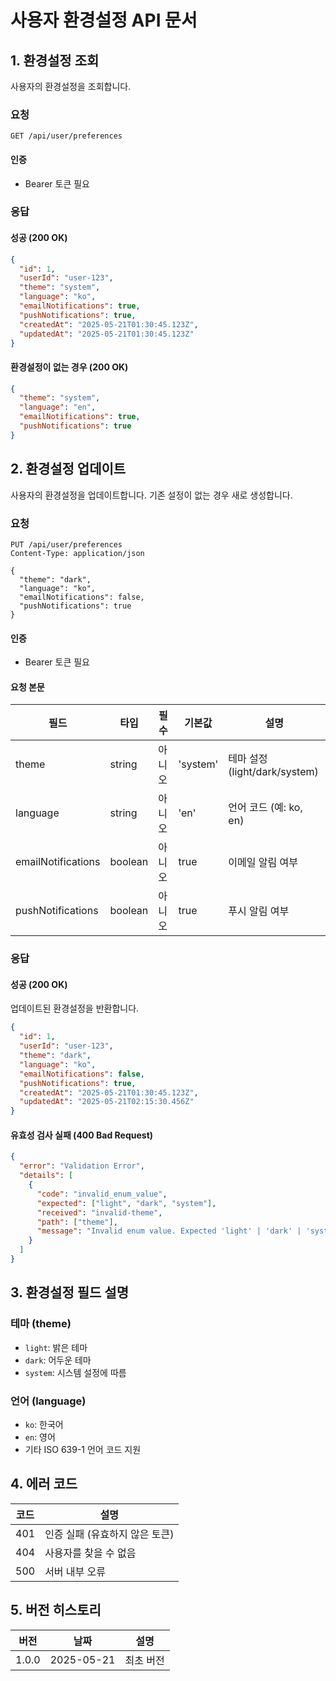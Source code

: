 # 사용자 환경설정 API 문서

## 1. 환경설정 조회

사용자의 환경설정을 조회합니다.

### 요청

```http
GET /api/user/preferences
```

#### 인증
- Bearer 토큰 필요

### 응답

#### 성공 (200 OK)

```json
{
  "id": 1,
  "userId": "user-123",
  "theme": "system",
  "language": "ko",
  "emailNotifications": true,
  "pushNotifications": true,
  "createdAt": "2025-05-21T01:30:45.123Z",
  "updatedAt": "2025-05-21T01:30:45.123Z"
}
```

#### 환경설정이 없는 경우 (200 OK)

```json
{
  "theme": "system",
  "language": "en",
  "emailNotifications": true,
  "pushNotifications": true
}
```

## 2. 환경설정 업데이트

사용자의 환경설정을 업데이트합니다. 기존 설정이 없는 경우 새로 생성합니다.

### 요청

```http
PUT /api/user/preferences
Content-Type: application/json

{
  "theme": "dark",
  "language": "ko",
  "emailNotifications": false,
  "pushNotifications": true
}
```

#### 인증
- Bearer 토큰 필요

#### 요청 본문

| 필드 | 타입 | 필수 | 기본값 | 설명 |
|------|------|------|--------|------|
| theme | string | 아니오 | 'system' | 테마 설정 (light/dark/system) |
| language | string | 아니오 | 'en' | 언어 코드 (예: ko, en) |
| emailNotifications | boolean | 아니오 | true | 이메일 알림 여부 |
| pushNotifications | boolean | 아니오 | true | 푸시 알림 여부 |

### 응답

#### 성공 (200 OK)

업데이트된 환경설정을 반환합니다.

```json
{
  "id": 1,
  "userId": "user-123",
  "theme": "dark",
  "language": "ko",
  "emailNotifications": false,
  "pushNotifications": true,
  "createdAt": "2025-05-21T01:30:45.123Z",
  "updatedAt": "2025-05-21T02:15:30.456Z"
}
```

#### 유효성 검사 실패 (400 Bad Request)

```json
{
  "error": "Validation Error",
  "details": [
    {
      "code": "invalid_enum_value",
      "expected": ["light", "dark", "system"],
      "received": "invalid-theme",
      "path": ["theme"],
      "message": "Invalid enum value. Expected 'light' | 'dark' | 'system', received 'invalid-theme'"
    }
  ]
}
```

## 3. 환경설정 필드 설명

### 테마 (theme)
- `light`: 밝은 테마
- `dark`: 어두운 테마
- `system`: 시스템 설정에 따름

### 언어 (language)
- `ko`: 한국어
- `en`: 영어
- 기타 ISO 639-1 언어 코드 지원

## 4. 에러 코드

| 코드 | 설명 |
|------|------|
| 401 | 인증 실패 (유효하지 않은 토큰) |
| 404 | 사용자를 찾을 수 없음 |
| 500 | 서버 내부 오류 |

## 5. 버전 히스토리

| 버전 | 날짜 | 설명 |
|------|------|------|
| 1.0.0 | 2025-05-21 | 최초 버전 |
